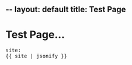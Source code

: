 --
layout: default
title: Test Page
---
<h1>Test Page...</h1>

<pre>site:
{{ site | jsonify }}
</pre>

